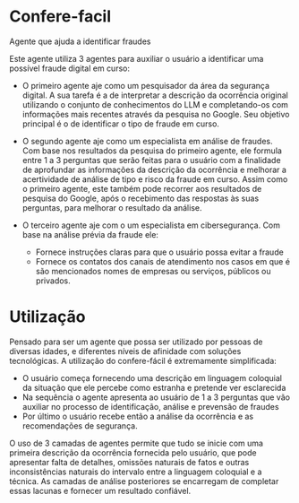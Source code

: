 # Confere-facil
Agente que ajuda a identificar fraudes

Este agente utiliza 3 agentes para auxiliar o usuário a identificar uma possível fraude digital em curso:

- O primeiro agente aje como um pesquisador da área da segurança digital.
    A sua tarefa é a de interpretar a descrição da ocorrência original utilizando o conjunto de conhecimentos do LLM e completando-os com informações mais recentes através da pesquisa no Google.
    Seu objetivo principal é o de identificar o tipo de fraude em curso.

- O segundo agente aje como um especialista em análise de fraudes.
    Com base nos resultados da pesquisa do primeiro agente, ele formula entre 1 a 3 perguntas que serão feitas para o usuário com a finalidade de aprofundar as informações da descrição da ocorrência e melhorar a acertividade de análise de tipo e risco da fraude em curso.
    Assim como o primeiro agente, este também pode recorrer aos resultados de pesquisa do Google, após o recebimento das respostas às suas perguntas, para melhorar o resultado da análise.

- O terceiro agente aje com o um especialista em cibersegurança.
    Com base na análise prévia da fraude ele:
    - Fornece instruções claras para que o usuário possa evitar a fraude
    - Fornece os contatos dos canais de atendimento nos casos em que é são mencionados nomes de empresas ou serviços, públicos ou privados.
 
# Utilização

Pensado para ser um agente que possa ser utilizado por pessoas de diversas idades, e diferentes níveis de afinidade com soluções tecnológicas. A utilização do confere-fácil é extremamente simplificada:

- O usuário começa fornecendo uma descrição em linguagem coloquial da situação que ele percebe como estranha e pretende ver esclarecida
- Na sequência o agente apresenta ao usuário de 1 a 3 perguntas que vão auxiliar no processo de identificação, análise e prevensão de fraudes
- Por último o usuário recebe então a análise da ocorrência e as recomendações de segurança.

O uso de 3 camadas de agentes permite que tudo se inicie com uma primeira descrição da ocorrência fornecida pelo usuário, que pode apresentar falta de detalhes, omissões naturais de fatos e outras inconsistências naturais do intervalo entre a linguagem coloquial e a técnica. As camadas de análise posteriores se encarregam de completar essas lacunas e fornecer um resultado confiável.
      
